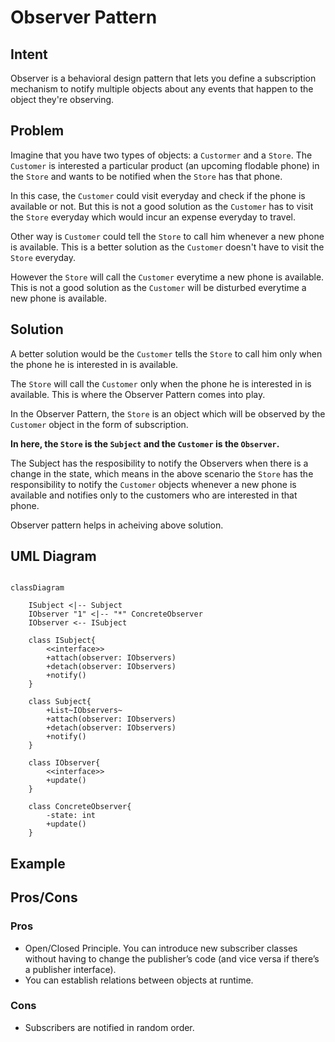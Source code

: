 # Observer Pattern

## Intent

Observer is a behavioral design pattern that lets you define a subscription mechanism
to notify multiple objects about any events that happen to the object they're observing.

## Problem

Imagine that you have two types of objects: a `Custormer` and a `Store`. The `Customer` is interested a particular product (an upcoming flodable phone) in the `Store` and wants to be notified when the `Store` has that phone.

In this case, the `Customer` could visit everyday and check if the phone is available or not. But this is not a good solution as the `Customer` has to visit the `Store` everyday which would incur an expense everyday to travel.

Other way is `Customer` could tell the `Store` to call him whenever a new phone is available. This is a better solution as the `Customer` doesn't have to visit the `Store` everyday.

However the `Store` will call the `Customer` everytime a new phone is available. This is not a good solution as the `Customer` will be disturbed everytime a new phone is available.

## Solution

A better solution would be the `Customer` tells the `Store` to call him only when the phone he is interested in is available.

The `Store` will call the `Customer` only when the phone he is interested in is available. This is where the Observer Pattern comes into play.

In the Observer Pattern, the `Store` is an object which will be observed by the `Customer` object in the form of subscription.

**In here, the `Store` is the `Subject` and the `Customer` is the `Observer`.**

The Subject has the resposibility to notify the Observers when there is a change in the state,
which means in the above scenario the `Store` has the responsibility to notify the `Customer` objects whenever a new phone is available and notifies only to the customers who are interested in that phone.

Observer pattern helps in acheiving above solution.

## UML Diagram

```mermaid

classDiagram

    ISubject <|-- Subject
    IObserver "1" <|-- "*" ConcreteObserver
    IObserver <-- ISubject

    class ISubject{
        <<interface>>
        +attach(observer: IObservers)
        +detach(observer: IObservers)
        +notify()
    }

    class Subject{
        +List~IObservers~
        +attach(observer: IObservers)
        +detach(observer: IObservers)
        +notify()
    }

    class IObserver{
        <<interface>>
        +update()
    }

    class ConcreteObserver{
        -state: int
        +update()
    }

```

## Example

## Pros/Cons

### Pros

- Open/Closed Principle. You can introduce new subscriber classes without having to change the publisher’s code (and vice versa if there’s a publisher interface).
- You can establish relations between objects at runtime.

### Cons

- Subscribers are notified in random order.
